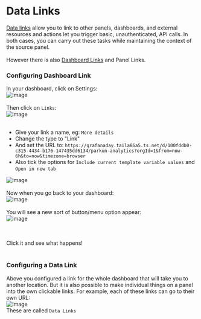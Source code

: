 # Data Links
[Data links](https://grafana.com/docs/grafana/latest/panels-visualizations/configure-data-links/) allow you to link to other panels, dashboards, and external resources and actions let you trigger basic, unauthenticated, API calls. In both cases, you can carry out these tasks while maintaining the context of the source panel.
<br/><br/>
However there is also [Dashboard Links](https://grafana.com/docs/grafana/latest/dashboards/build-dashboards/manage-dashboard-links/) and Panel Links. 

### Configuring Dashboard Link
In your dashboard, click on Settings:<br/>
![image](https://github.com/user-attachments/assets/465facdd-6f1b-47a5-901e-cf02b37dc306)
<br/><br/>
Then click on `Links`:<br/>
![image](https://github.com/user-attachments/assets/cb38bb0c-88a5-4665-a3fa-32b922257732)
<br/><br/>
- Give your link a name, eg: `More details`<br/>
- Change the type to "Link"<br/>
- And set the URL to: `https://grafanaday.taila86a5.ts.net/d/100fddb0-c315-4434-b176-147435dd6134/parkun-analytics?orgId=1&from=now-6h&to=now&timezone=browser`<br/>
- Also tick the options for `Include current template variable values` and `Open in new tab`<br/>

![image](https://github.com/user-attachments/assets/b446ab46-db86-404a-b30c-1941f519fe0c)
<br/><br/>
Now when you go back to your dashboard:<br/>
![image](https://github.com/user-attachments/assets/d7b1f9b8-f67f-4fbe-a241-d4016b71c40b)
<br/><br/>
You will see a new sort of button/menu option appear:<br/>
![image](https://github.com/user-attachments/assets/6825af40-faa1-4e4f-9c54-2181e2a841f1)

<br/><br/>
Click it and see what happens!
<br/><br/>

### Configuring a Data Link
Above you configured a link for the whole dashboard that will take you to another location. But it is also possible to make individual things on a panel into the own clickable links. For example, each of these links can go to their own URL:<br/>
![image](https://github.com/user-attachments/assets/55656e89-903c-4050-98b2-8d02464b04ac)
<br/>These are called `Data Links`
<br/><br/>
